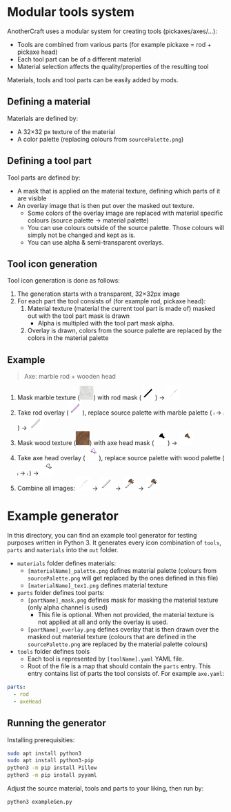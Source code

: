 # Modular tools system
AnotherCraft uses a modular system for creating tools (pickaxes/axes/...):
* Tools are combined from various parts (for example pickaxe = rod + pickaxe head)
* Each tool part can be of a different material
* Material selection affects the quality/properties of the resulting tool

Materials, tools and tool parts can be easily added by mods.

## Defining a material
Materials are defined by:
* A 32×32 px texture of the material
* A color palette (replacing colours from `sourcePalette.png`)

## Defining a tool part
Tool parts are defined by:
* A mask that is applied on the material texture, defining which parts of it are visible
* An overlay image that is then put over the masked out texture.
  * Some colors of the overlay image are replaced with material specific colours (source palette -> material palette)
  * You can use colours outside of the source palette. Those colours will simply not be changed and kept as is.
  * You can use alpha & semi-transparent overlays.

## Tool icon generation
Tool icon generation is done as follows:
1. The generation starts with a transparent, 32×32px image
1. For each part the tool consists of (for example rod, pickaxe head):
   1. Material texture (material the current tool part is made of) masked out with the tool part mask is drawn
      * Alpha is multipled with the tool part mask alpha.
   1. Overlay is drawn, colors from the source palette are replaced by the colors in the material palette
	
## Example
>Axe: marble rod + wooden head
1. Mask marble texture (![](materials/marble_tex1.png)) with rod mask (![](parts/rod_mask.png)) -> ![](img/p1.png)
1. Take rod overlay (![](parts/rod_overlay.png)), replace source palette with marble palette ( ![](sourcePalette.png) -> ![](materials/marble_palette.png) ) -> ![](img/mp2.png)
1. Mask wood texture (![](materials/wood_tex1.png)) with axe head mask (![](parts/axeHead_mask.png)) -> ![](img/mp3.png)
1. Take axe head overlay (![](parts/axeHead_overlay.png)), replace source palette with wood palette ( ![](sourcePalette.png) -> ![](materials/wood_palette.png) ) -> ![](img/mp4.png)
1. Combine all images: ![](img/p1.png) -> ![](img/p2.png) -> ![](img/p3.png) -> ![](img/p4.png)

# Example generator
In this directory, you can find an example tool generator for testing purposes written in Python 3. It generates every icon combination of `tools`, `parts` and `materials` into the `out` folder.

* `materials` folder defines materials:
  * `[materialName]_palette.png` defines material palette (colours from `sourcePalette.png` will get replaced by the ones defined in this file)
  * `[materialName]_tex1.png` defines material texture
* `parts` folder defines tool parts:
  * `[partName]_mask.png` defines mask for masking the material texture (only alpha channel is used)
    * This file is optional. When not provided, the material texture is not applied at all and only the overlay is used.
  * `[partName]_overlay.png` defines overlay that is then drawn over the masked out material texture (colours that are defined in the `sourcePalette.png` are replaced by the material palette colours)
* `tools` folder defines tools
  * Each tool is represented by `[toolName].yaml` YAML file.
  * Root of the file is a map that should contain the `parts` entry. This entry contains list of parts the tool consists of. For example `axe.yaml`:
```YAML
parts:
  - rod
  - axeHead
```

## Running the generator
Installing prerequisities:
```bash
sudo apt install python3
sudo apt install python3-pip
python3 -m pip install Pillow
python3 -m pip install pyyaml
```

Adjust the source material, tools and parts to your liking, then run by:
```
python3 exampleGen.py
```